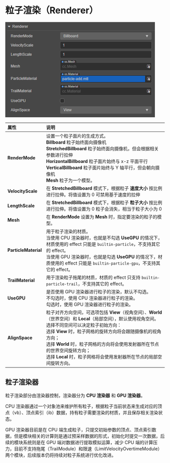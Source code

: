 # 粒子渲染（Renderer）

![](particle-system/renderer.png)

| 属性 | 说明 |
| :--- | :--- |
| **RenderMode** | 设置一个粒子面片的生成方式。<br>**Billboard** 粒子始终面向摄像机<br>**StretchedBillboard** 粒子始终面向摄像机，但会根据相关参数进行拉伸<br>**HorizontalBillboard** 粒子面片始终与 x-z 平面平行<br>**VerticalBillboard** 粒子面片始终与 Y 轴平行，但会朝向摄像机<br>**Mesh** 粒子为一个模型。 |
| **VelocityScale** | 在 **StretchedBillboard** 模式下，根据粒子 **速度大小** 按比例进行拉伸。将值设置为 0 可禁用基于速度的拉伸 |
| **LengthScale** | 在 **StretchedBillboard** 模式下，根据粒子 **粒子大小** 按比例进行拉伸。将值设置为 0 粒子会消失，相当于粒子大小为 0 |
| **Mesh** | 在 **RenderMode** 设置为 **Mesh** 时，指定要渲染的粒子的模型。 |
| **ParticleMaterial** | 用于粒子渲染的材质。<br>当使用 CPU 渲染器时，也就是不勾选 **UseGPU** 的情况下，材质使用的 effect 只能是 `builtin-particle`，不支持其它的 effect。<br>当使用 GPU 渲染器时，也就是勾选 **UseGPU** 的情况下，材质使用的 effect 只能是 `builtin-particle-gpu`，不支持其它的 effect。 |
| **TrailMaterial** | 用于渲染粒子拖尾的材质，材质的 effect 只支持 `builtin-particle-trail`，不支持其它的 effect。 |
| **UseGPU** | 是否使用 GPU 渲染器进行粒子的渲染，默认不勾选。<br>不勾选时，使用 CPU 渲染器进行粒子的渲染。<br>勾选时，使用 GPU 渲染器进行粒子的渲染。 |
| **AlignSpace** | 粒子对齐方向空间，可选项包括 **View**（视角空间）、**World**（世界空间）和 **Local**（局部空间），默认使用视角空间。选择不同空间可以决定粒子初始方向：<br>选择 **View** 时，粒子网格的旋转方向将会跟随摄像机的视角方向；<br>选择 **World** 时，粒子网格的方向将会使用发射器所在节点的世界空间旋转方向；<br>选择 **Local** 时，粒子网格将会使用发射器所在节点的局部空间旋转方向。 |

## 粒子渲染器

粒子渲染部分由渲染器控制，渲染器分为 **CPU 渲染器** 和 **GPU 渲染器**。

CPU 渲染器通过一个对象池来维护所有粒子，根据粒子当前状态来生成对应的顶点（vb）、顶点索引（ib）数据，持有粒子需要渲染的材质，并且保存相关渲染状态。

GPU 渲染器目前是在 CPU 端生成粒子，只提交初始参数的顶点、顶点索引数据，但是模块相关的计算则是通过预采样数据的形式，初始化时提交一次数据，后续的模块系统则是在 GPU 端对数据进行提取模拟运算，减少 CPU 端的计算压力，目前不支持拖尾（TrailModule）和限速（LimitVelocityOvertimeModule）两个模块，后续版本仍将持续对粒子系统进行优化改进。
